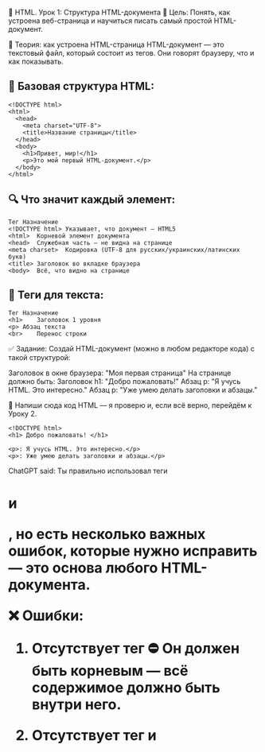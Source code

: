 🧠 HTML. Урок 1: Структура HTML-документа
📌 Цель:
Понять, как устроена веб-страница и научиться писать самый простой HTML-документ.

🧾 Теория: как устроена HTML-страница
HTML-документ — это текстовый файл, который состоит из тегов. Они говорят браузеру, что и как показывать.

🔸 Базовая структура HTML:
------------------------------------------

    <!DOCTYPE html>
    <html>
      <head>
        <meta charset="UTF-8">
        <title>Название страницы</title>
      </head>
      <body>
        <h1>Привет, мир!</h1>
        <p>Это мой первый HTML-документ.</p>
      </body>
    </html>

🔍 Что значит каждый элемент:
------------------------------------------
    Тег	Назначение
    <!DOCTYPE html>	Указывает, что документ — HTML5
    <html>	Корневой элемент документа
    <head>	Служебная часть — не видна на странице
    <meta charset>	Кодировка (UTF-8 для русских/украинских/латинских букв)
    <title>	Заголовок во вкладке браузера
    <body>	Всё, что видно на странице

🔸 Теги для текста:
------------------------------------------
    Тег	Назначение
    <h1>	Заголовок 1 уровня
    <p>	Абзац текста
    <br>	Перенос строки

✅ Задание:
Создай HTML-документ (можно в любом редакторе кода) с такой структурой:

Заголовок в окне браузера: "Моя первая страница"
На странице должно быть:
Заголовок h1: "Добро пожаловать!"
Абзац p: "Я учусь HTML. Это интересно."
Абзац p: "Уже умею делать заголовки и абзацы."

🔁 Напиши сюда код HTML — я проверю и, если всё верно, перейдём к Уроку 2.

    <!DOCTYPE html>
    <h1> Добро пожаловать! </h1>
    
    <p>: Я учусь HTML. Это интересно.</p>
    <p>: Уже умею делать заголовки и абзацы.</p>


ChatGPT said:
Ты правильно использовал теги <h1> и <p>, но есть несколько важных ошибок, которые нужно исправить — это основа любого HTML-документа.

❌ Ошибки:
1. Отсутствует тег <html>
⛔ Он должен быть корневым — всё содержимое должно быть внутри него.

2. Отсутствует тег <head> и <title>
⛔ Без них браузер не знает заголовок страницы (вкладка останется без названия).

3. Нарушена структура — <h1> не может стоять вне <body>, и вся разметка должна быть вложенной.
4. Лишние двоеточия : в <p>
⛔ Это просто лишний символ — он не нужен.

✅ Правильный код:

    <!DOCTYPE html>
    <html>
      <head>
        <meta charset="UTF-8">
        <title>Моя первая страница</title>
      </head>
      <body>
        <h1>Добро пожаловать!</h1>
    
        <p>Я учусь HTML. Это интересно.</p>
        <p>Уже умею делать заголовки и абзацы.</p>
      </body>
    </html>
✅ Объяснение:
Вся разметка внутри <html>...</html>

Всё видимое — в <body>

Служебная часть (кодировка, заголовок) — в <head>

<!DOCTYPE html> — в самом верху